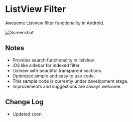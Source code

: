 # ListView Filter

 Awesome Listview filter functionality in Android.

![Screenshot](https://raw.github.com/bhavyahmehta/ListviewFilter/master/ListviewFilter/screen_shot.png)


## Notes

 * Provides search functionality in listview.
 * iOS like sidebar for indexed filter.
 * Listvew with beautiful transparent sections.
 * Optimized,simple and easy to use code.
 * This sample code is currently under development stage.
 * Improvements and suggestions are always welcome.
 
## Change Log

 * Updated soon.
 


